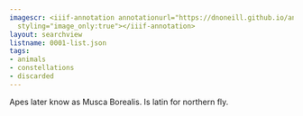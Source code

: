 ```yaml
---
imagescr: <iiif-annotation annotationurl="https://dnoneill.github.io/annotate/annotations/0001-13.json"
  styling="image_only:true"></iiif-annotation>
layout: searchview
listname: 0001-list.json
tags:
- animals
- constellations
- discarded
---
```

Apes later know as Musca Borealis. Is latin for northern fly.